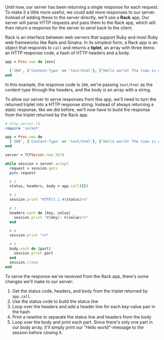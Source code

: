 Until now, our server has been returning a single response for each request. To make it a little more useful, we could add more responses to our server. Instead of adding these to the server directly, we'll use a **Rack** app. Our server will parse HTTP requests and pass them to the Rack app, which will then return a response for the server to send back to the client.

Rack is an interface between web servers that support Ruby and most Ruby web frameworks like Rails and Sinatra. In its simplest form, a Rack app is an object that responds to `call` and returns a **tiplet**, an array with three items: an HTTP response code, a hash of HTTP headers and a body.

```ruby 
app = Proc.new do |env|

  ['200', {'Content-Type' => 'text/html'}, ["Hello world! The time is #{Time.now}"]]
end
```

In this example, the response code is `200`, we're passing `text/html` as the content type through the headers, and the body is an array with a string.

To allow our server to serve responses from this app, we'll need to turn the returned triplet into a HTTP response string. Instead of always returning a static response, like we did before, we'll now have to build the response from the triplet returned by the Rack app.

```ruby 
# http_server.rb
require 'socket'

app = Proc.new do
  ['200', {'Content-Type' => 'text/html'}, ["Hello world! The time is #{Time.now}"]]
end

server = TCPServer.new 5678

while session = server.accept
  request = session.gets
  puts request

  # 1
  status, headers, body = app.call({})

  # 2
  session.print "HTTP/1.1 #{status}rn"

  # 3
  headers.each do |key, value|
    session.print "#{key}: #{value}rn"
  end

  # 4
  session.print "rn"

  # 5
  body.each do |part|
    session.print part
  end
  session.close
end
```    


To serve the response we've received from the Rack app, there's some changes we'll make to our server:

1. Get the status code, headers, and body from the triplet returned by `app.call`.
2. Use the status code to build the status line
3. Loop over the headers and add a header line for each key-value pair in the hash
4. Print a newline to separate the status line and headers from the body
5. Loop over the body and print each part. Since there's only one part in our body array, it'll simply print our "Hello world"-message to the session before closing it.
